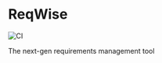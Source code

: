 # ReqWise
![CI](https://github.com/rosslh/ReqWise/workflows/Quality%20assurance/badge.svg)

The next-gen requirements management tool
